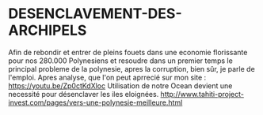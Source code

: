 # DESENCLAVEMENT-DES-ARCHIPELS
Afin de rebondir et entrer de pleins fouets dans une economie florissante pour nos 280.000 Polynesiens et resoudre dans un premier temps le principal probleme de la polynesie, apres la corruption, bien sûr, je parle de l'emploi.
Apres analyse, que l'on peut aprrecié sur mon site : https://youtu.be/Zp0ctKdXloc
Utilisation de notre Ocean devient une necessité pour désenclaver les iles eloignées.
http://www.tahiti-project-invest.com/pages/vers-une-polynesie-meilleure.html

